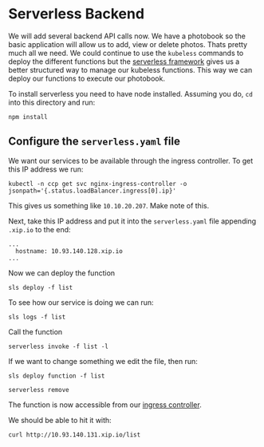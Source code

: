 # Serverless Backend

We will add several backend API calls now.  We have a photobook so the basic application will allow us to add, view or delete photos.  Thats pretty much all we need.  We could continue to use the `kubeless` commands to deploy the different functions but the [serverless framework](https://serverless.com) gives us a better structured way to manage our kubeless functions. This way we can deploy our functions to execute our photobook. 

To install serverless you need to have node installed.  Assuming you do, `cd` into this directory and run:

```
npm install
```

## Configure the `serverless.yaml` file

We want our services to be available through the ingress controller.  To get this IP address we run:

```
kubectl -n ccp get svc nginx-ingress-controller -o jsonpath='{.status.loadBalancer.ingress[0].ip}'
```
This gives us something like `10.10.20.207`.  Make note of this.  

Next, take this IP address and put it into the `serverless.yaml` file appending `.xip.io` to the end:

```
...
  hostname: 10.93.140.128.xip.io
...
```

Now we can deploy the function

```
sls deploy -f list
```

To see how our service is doing we can run: 

```
sls logs -f list
```



Call the function
```
serverless invoke -f list -l
```
If we want to change something we edit the file, then run:

```
sls deploy function -f list
```


```
serverless remove
```

The function is now accessible from our [ingress controller](https://kubernetes.io/docs/concepts/services-networking/ingress/).

We should be able to hit it with: 

```
curl http://10.93.140.131.xip.io/list
```

